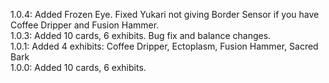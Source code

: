 1.0.4: Added Frozen Eye. Fixed Yukari not giving Border Sensor if you have Coffee Dripper and Fusion Hammer.  
1.0.3: Added 10 cards, 6 exhibits. Bug fix and balance changes.  
1.0.1: Added 4 exhibits: Coffee Dripper, Ectoplasm, Fusion Hammer, Sacred Bark  
1.0.0: Added 10 cards, 6 exhibits.